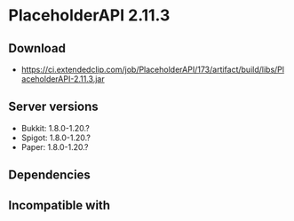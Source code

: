 # PlaceholderAPI 2.11.3

## Download
- https://ci.extendedclip.com/job/PlaceholderAPI/173/artifact/build/libs/PlaceholderAPI-2.11.3.jar

## Server versions
- Bukkit: 1.8.0-1.20.?
- Spigot: 1.8.0-1.20.?
- Paper: 1.8.0-1.20.?

## Dependencies

## Incompatible with